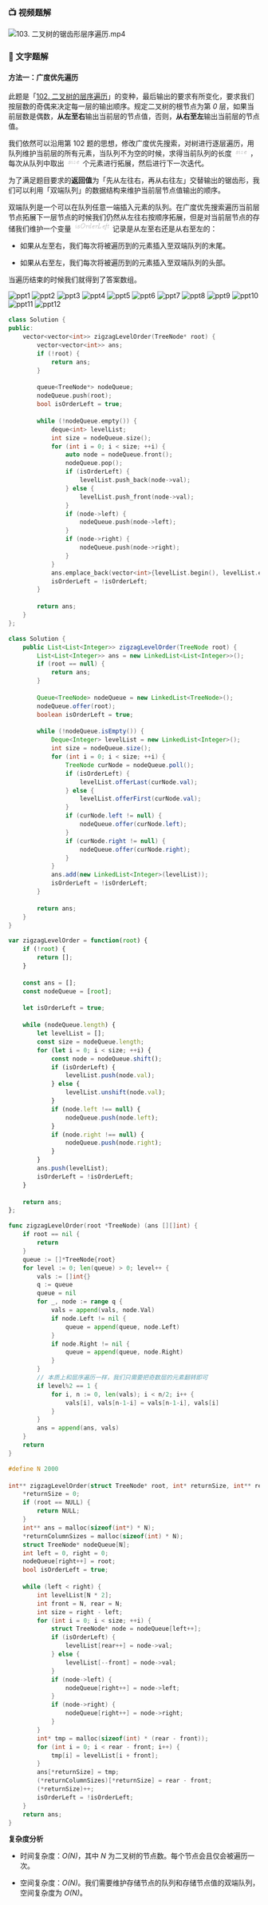 ### 📺 视频题解  
![103. 二叉树的锯齿形层序遍历.mp4](7bceca28-6f60-4f58-b52c-b59d3d7b8b91)

### 📖 文字题解
#### 方法一：广度优先遍历

此题是「[102. 二叉树的层序遍历](https://leetcode-cn.com/problems/binary-tree-level-order-traversal/)」的变种，最后输出的要求有所变化，要求我们按层数的奇偶来决定每一层的输出顺序。规定二叉树的根节点为第 *0* 层，如果当前层数是偶数，**从左至右**输出当前层的节点值，否则，**从右至左**输出当前层的节点值。

我们依然可以沿用第 102 题的思想，修改广度优先搜索，对树进行逐层遍历，用队列维护当前层的所有元素，当队列不为空的时候，求得当前队列的长度 ![\textit{size} ](./p__textit{size}_.png) ，每次从队列中取出 ![\textit{size} ](./p__textit{size}_.png)  个元素进行拓展，然后进行下一次迭代。

为了满足题目要求的**返回值**为「先从左往右，再从右往左」交替输出的锯齿形，我们可以利用「双端队列」的数据结构来维护当前层节点值输出的顺序。

双端队列是一个可以在队列任意一端插入元素的队列。在广度优先搜索遍历当前层节点拓展下一层节点的时候我们仍然从左往右按顺序拓展，但是对当前层节点的存储我们维护一个变量 ![\textit{isOrderLeft} ](./p__textit{isOrderLeft}_.png)  记录是从左至右还是从右至左的：

- 如果从左至右，我们每次将被遍历到的元素插入至双端队列的末尾。

- 如果从右至左，我们每次将被遍历到的元素插入至双端队列的头部。

当遍历结束的时候我们就得到了答案数组。

 ![ppt1](https://assets.leetcode-cn.com/solution-static/103/1.png) ![ppt2](https://assets.leetcode-cn.com/solution-static/103/2.png) ![ppt3](https://assets.leetcode-cn.com/solution-static/103/3.png) ![ppt4](https://assets.leetcode-cn.com/solution-static/103/4.png) ![ppt5](https://assets.leetcode-cn.com/solution-static/103/5.png) ![ppt6](https://assets.leetcode-cn.com/solution-static/103/6.png) ![ppt7](https://assets.leetcode-cn.com/solution-static/103/7.png) ![ppt8](https://assets.leetcode-cn.com/solution-static/103/8.png) ![ppt9](https://assets.leetcode-cn.com/solution-static/103/9.png) ![ppt10](https://assets.leetcode-cn.com/solution-static/103/10.png) ![ppt11](https://assets.leetcode-cn.com/solution-static/103/11.png) ![ppt12](https://assets.leetcode-cn.com/solution-static/103/12.png) 

```C++ [sol1-C++]
class Solution {
public:
    vector<vector<int>> zigzagLevelOrder(TreeNode* root) {
        vector<vector<int>> ans;
        if (!root) {
            return ans;
        }

        queue<TreeNode*> nodeQueue;
        nodeQueue.push(root);
        bool isOrderLeft = true;

        while (!nodeQueue.empty()) {
            deque<int> levelList;
            int size = nodeQueue.size();
            for (int i = 0; i < size; ++i) {
                auto node = nodeQueue.front();
                nodeQueue.pop();
                if (isOrderLeft) {
                    levelList.push_back(node->val);
                } else {
                    levelList.push_front(node->val);
                }
                if (node->left) {
                    nodeQueue.push(node->left);
                }
                if (node->right) {
                    nodeQueue.push(node->right);
                }
            }
            ans.emplace_back(vector<int>{levelList.begin(), levelList.end()});
            isOrderLeft = !isOrderLeft;
        }

        return ans;
    }
};
```

```Java [sol1-Java]
class Solution {
    public List<List<Integer>> zigzagLevelOrder(TreeNode root) {
        List<List<Integer>> ans = new LinkedList<List<Integer>>();
        if (root == null) {
            return ans;
        }

        Queue<TreeNode> nodeQueue = new LinkedList<TreeNode>();
        nodeQueue.offer(root);
        boolean isOrderLeft = true;

        while (!nodeQueue.isEmpty()) {
            Deque<Integer> levelList = new LinkedList<Integer>();
            int size = nodeQueue.size();
            for (int i = 0; i < size; ++i) {
                TreeNode curNode = nodeQueue.poll();
                if (isOrderLeft) {
                    levelList.offerLast(curNode.val);
                } else {
                    levelList.offerFirst(curNode.val);
                }
                if (curNode.left != null) {
                    nodeQueue.offer(curNode.left);
                }
                if (curNode.right != null) {
                    nodeQueue.offer(curNode.right);
                }
            }
            ans.add(new LinkedList<Integer>(levelList));
            isOrderLeft = !isOrderLeft;
        }

        return ans;
    }
}
```

```JavaScript [sol1-JavaScript]
var zigzagLevelOrder = function(root) {
    if (!root) {
        return [];
    }

    const ans = [];
    const nodeQueue = [root];

    let isOrderLeft = true;

    while (nodeQueue.length) {
        let levelList = [];
        const size = nodeQueue.length;
        for (let i = 0; i < size; ++i) {
            const node = nodeQueue.shift();
            if (isOrderLeft) {
                levelList.push(node.val);
            } else {
                levelList.unshift(node.val);
            }
            if (node.left !== null) {
                nodeQueue.push(node.left);
            }
            if (node.right !== null) {
                nodeQueue.push(node.right);
            }
        }            
        ans.push(levelList);
        isOrderLeft = !isOrderLeft;
    }

    return ans;
};
```

```Go [sol1-Golang]
func zigzagLevelOrder(root *TreeNode) (ans [][]int) {
    if root == nil {
        return
    }
    queue := []*TreeNode{root}
    for level := 0; len(queue) > 0; level++ {
        vals := []int{}
        q := queue
        queue = nil
        for _, node := range q {
            vals = append(vals, node.Val)
            if node.Left != nil {
                queue = append(queue, node.Left)
            }
            if node.Right != nil {
                queue = append(queue, node.Right)
            }
        }
        // 本质上和层序遍历一样，我们只需要把奇数层的元素翻转即可
        if level%2 == 1 {
            for i, n := 0, len(vals); i < n/2; i++ {
                vals[i], vals[n-1-i] = vals[n-1-i], vals[i]
            }
        }
        ans = append(ans, vals)
    }
    return
}
```

```C [sol1-C]
#define N 2000

int** zigzagLevelOrder(struct TreeNode* root, int* returnSize, int** returnColumnSizes) {
    *returnSize = 0;
    if (root == NULL) {
        return NULL;
    }
    int** ans = malloc(sizeof(int*) * N);
    *returnColumnSizes = malloc(sizeof(int) * N);
    struct TreeNode* nodeQueue[N];
    int left = 0, right = 0;
    nodeQueue[right++] = root;
    bool isOrderLeft = true;

    while (left < right) {
        int levelList[N * 2];
        int front = N, rear = N;
        int size = right - left;
        for (int i = 0; i < size; ++i) {
            struct TreeNode* node = nodeQueue[left++];
            if (isOrderLeft) {
                levelList[rear++] = node->val;
            } else {
                levelList[--front] = node->val;
            }
            if (node->left) {
                nodeQueue[right++] = node->left;
            }
            if (node->right) {
                nodeQueue[right++] = node->right;
            }
        }
        int* tmp = malloc(sizeof(int) * (rear - front));
        for (int i = 0; i < rear - front; i++) {
            tmp[i] = levelList[i + front];
        }
        ans[*returnSize] = tmp;
        (*returnColumnSizes)[*returnSize] = rear - front;
        (*returnSize)++;
        isOrderLeft = !isOrderLeft;
    }
    return ans;
}
```

**复杂度分析**

- 时间复杂度：*O(N)*，其中 *N* 为二叉树的节点数。每个节点会且仅会被遍历一次。

- 空间复杂度：*O(N)*。我们需要维护存储节点的队列和存储节点值的双端队列，空间复杂度为 *O(N)*。
